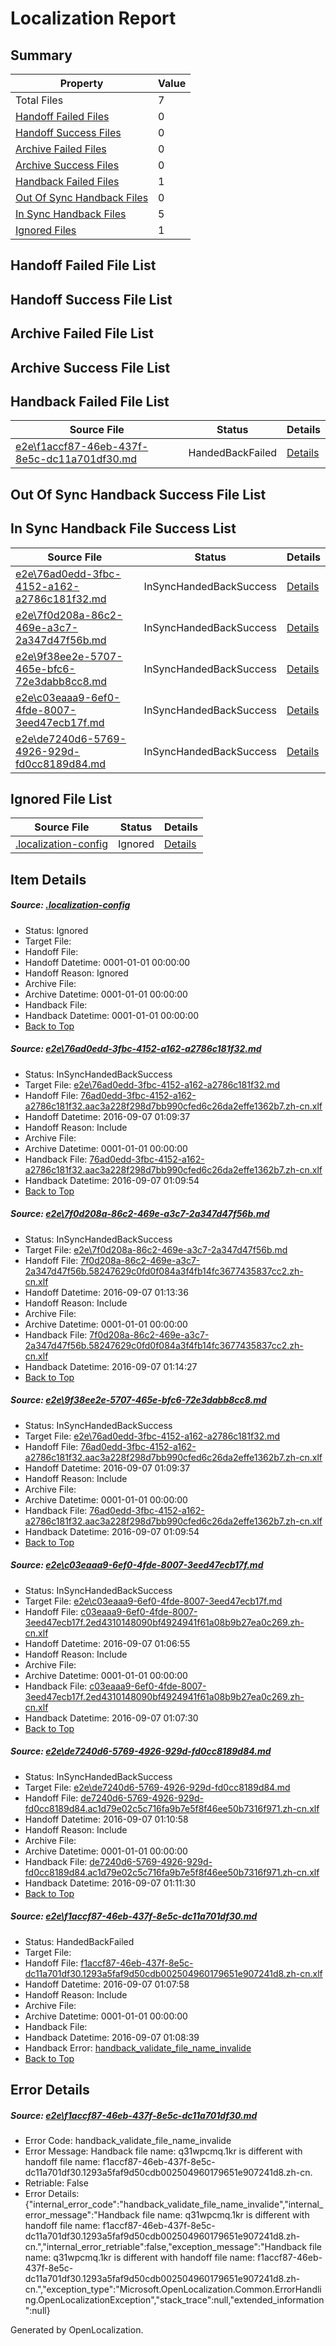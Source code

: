 # <a name='report-top'></a> Localization Report

## Summary
 Property | Value 
 -------- | ----- 
 Total Files | 7
[ Handoff Failed Files ](#handoff-failed-list)| 0
[ Handoff Success Files ](#handoff-success-list)| 0
[ Archive Failed Files ](#archive-failed-list)| 0
[ Archive Success Files ](#archive-success-list)| 0
[ Handback Failed Files ](#handback-failed-list)| 1
[ Out Of Sync Handback Files ](#outofsync-handback-success-list)| 0
[ In Sync Handback Files ](#insync-handback-success-list)| 5
[ Ignored Files ](#ignored-list)| 1

## <a name='handoff-failed-list'></a> Handoff Failed File List

## <a name='handoff-success-list'></a> Handoff Success File List

## <a name='archive-failed-list'></a> Archive Failed File List

## <a name='archive-success-list'></a> Archive Success File List

## <a name='handback-failed-list'></a> Handback Failed File List
 Source File | Status | Details 
 ----------- | ------ | ------- 
 [e2e\f1accf87-46eb-437f-8e5c-dc11a701df30.md](https://github.com/OpenLocalizationTestOrg/ol-test0/blob/b5f91d858ccc4288e7d61298915cff976e7444be/e2e/f1accf87-46eb-437f-8e5c-dc11a701df30.md) | HandedBackFailed | [Details](#e0d7c0e2e4eb24c7889e9f083e8d23f595e078616)

## <a name='outofsync-handback-success-list'></a> Out Of Sync Handback Success File List

## <a name='insync-handback-success-list'></a> In Sync Handback File Success List
 Source File | Status | Details 
 ----------- | ------ | ------- 
 [e2e\76ad0edd-3fbc-4152-a162-a2786c181f32.md](https://github.com/OpenLocalizationTestOrg/ol-test0/blob/9c2ee778e02f301aeae4cc17cfb404ac753acde5/e2e/76ad0edd-3fbc-4152-a162-a2786c181f32.md) | InSyncHandedBackSuccess | [Details](#227cfe3b9c431d3eaa4b3eac3777c41241ab31531)
 [e2e\7f0d208a-86c2-469e-a3c7-2a347d47f56b.md](https://github.com/OpenLocalizationTestOrg/ol-test0/blob/7eade5d65c9a9191fc9094a237fcf6e5298c11da/e2e/7f0d208a-86c2-469e-a3c7-2a347d47f56b.md) | InSyncHandedBackSuccess | [Details](#29a9c6bb26c86caefa5314800c68f2e5bdba9cce2)
 [e2e\9f38ee2e-5707-465e-bfc6-72e3dabb8cc8.md](https://github.com/OpenLocalizationTestOrg/ol-test0/blob/7eade5d65c9a9191fc9094a237fcf6e5298c11da/e2e/9f38ee2e-5707-465e-bfc6-72e3dabb8cc8.md) | InSyncHandedBackSuccess | [Details](#227cfe3b9c431d3eaa4b3eac3777c41241ab31533)
 [e2e\c03eaaa9-6ef0-4fde-8007-3eed47ecb17f.md](https://github.com/OpenLocalizationTestOrg/ol-test0/blob/0475f90317b1037ed2e29cca92bd6ad96fcab1a6/e2e/c03eaaa9-6ef0-4fde-8007-3eed47ecb17f.md) | InSyncHandedBackSuccess | [Details](#cbaebac09ce81421a230428771adfb3ede1e48a74)
 [e2e\de7240d6-5769-4926-929d-fd0cc8189d84.md](https://github.com/OpenLocalizationTestOrg/ol-test0/blob/0384996b925916cdf4ee0ae04aa5d4d645ddd782/e2e/de7240d6-5769-4926-929d-fd0cc8189d84.md) | InSyncHandedBackSuccess | [Details](#16797dcd7ad11a7723832b742b4863a6f784380b5)

## <a name='ignored-list'></a> Ignored File List
 Source File | Status | Details 
 ----------- | ------ | ------- 
 [.localization-config](https://github.com/OpenLocalizationTestOrg/ol-test0/blob/7eade5d65c9a9191fc9094a237fcf6e5298c11da/.localization-config) | Ignored | [Details](#3d4f252ac210baf56311d7e97dcc2db10974dbd20)

## Item Details
##### <a name='3d4f252ac210baf56311d7e97dcc2db10974dbd20'></a> Source: [.localization-config](https://github.com/OpenLocalizationTestOrg/ol-test0/blob/7eade5d65c9a9191fc9094a237fcf6e5298c11da/.localization-config)
* Status: Ignored
* Target File: 
* Handoff File: 
* Handoff Datetime: 0001-01-01 00:00:00
* Handoff Reason: Ignored
* Archive File: 
* Archive Datetime: 0001-01-01 00:00:00
* Handback File: 
* Handback Datetime: 0001-01-01 00:00:00
* [Back to Top](#report-top)

##### <a name='227cfe3b9c431d3eaa4b3eac3777c41241ab31531'></a> Source: [e2e\76ad0edd-3fbc-4152-a162-a2786c181f32.md](https://github.com/OpenLocalizationTestOrg/ol-test0/blob/9c2ee778e02f301aeae4cc17cfb404ac753acde5/e2e/76ad0edd-3fbc-4152-a162-a2786c181f32.md)
* Status: InSyncHandedBackSuccess
* Target File: [e2e\76ad0edd-3fbc-4152-a162-a2786c181f32.md](https://github.com/OpenLocalizationTestOrg/ol-test0-zhcn/blob/85bcce98c200707e0ab7a16ec9a5eed367bf2d7c/e2e/76ad0edd-3fbc-4152-a162-a2786c181f32.md)
* Handoff File: [76ad0edd-3fbc-4152-a162-a2786c181f32.aac3a228f298d7bb990cfed6c26da2effe1362b7.zh-cn.xlf](https://github.com/OpenLocalizationTestOrg/ol-test0-handoff/blob/06e8fe584e1272960eef98bb4a987ff3d1d965f1/ol-handoff/OpenLocalizationTestOrg/ol-test0-zhcn/ci/ht/76ad0edd-3fbc-4152-a162-a2786c181f32.aac3a228f298d7bb990cfed6c26da2effe1362b7.zh-cn.xlf)
* Handoff Datetime: 2016-09-07 01:09:37
* Handoff Reason: Include
* Archive File: 
* Archive Datetime: 0001-01-01 00:00:00
* Handback File: [76ad0edd-3fbc-4152-a162-a2786c181f32.aac3a228f298d7bb990cfed6c26da2effe1362b7.zh-cn.xlf](https://github.com/OpenLocalizationTestOrg/ol-test0-handback/blob/9b260211187e383ad85b99fa35fc520810dc930a/ol-handback/OpenLocalizationTestOrg/ol-test0-zhcn/ci/ht/76ad0edd-3fbc-4152-a162-a2786c181f32.aac3a228f298d7bb990cfed6c26da2effe1362b7.zh-cn.xlf)
* Handback Datetime: 2016-09-07 01:09:54
* [Back to Top](#report-top)

##### <a name='29a9c6bb26c86caefa5314800c68f2e5bdba9cce2'></a> Source: [e2e\7f0d208a-86c2-469e-a3c7-2a347d47f56b.md](https://github.com/OpenLocalizationTestOrg/ol-test0/blob/7eade5d65c9a9191fc9094a237fcf6e5298c11da/e2e/7f0d208a-86c2-469e-a3c7-2a347d47f56b.md)
* Status: InSyncHandedBackSuccess
* Target File: [e2e\7f0d208a-86c2-469e-a3c7-2a347d47f56b.md](https://github.com/OpenLocalizationTestOrg/ol-test0-zhcn/blob/9c47dde242bb6b4c9b5e96d2d03ed8a91640cdd2/e2e/7f0d208a-86c2-469e-a3c7-2a347d47f56b.md)
* Handoff File: [7f0d208a-86c2-469e-a3c7-2a347d47f56b.58247629c0fd0f084a3f4fb14fc3677435837cc2.zh-cn.xlf](https://github.com/OpenLocalizationTestOrg/ol-test0-handoff/blob/da25cab87768addad58a28d1f0c67ade702ba38c/ol-handoff/OpenLocalizationTestOrg/ol-test0-zhcn/ci/ht/7f0d208a-86c2-469e-a3c7-2a347d47f56b.58247629c0fd0f084a3f4fb14fc3677435837cc2.zh-cn.xlf)
* Handoff Datetime: 2016-09-07 01:13:36
* Handoff Reason: Include
* Archive File: 
* Archive Datetime: 0001-01-01 00:00:00
* Handback File: [7f0d208a-86c2-469e-a3c7-2a347d47f56b.58247629c0fd0f084a3f4fb14fc3677435837cc2.zh-cn.xlf](https://github.com/OpenLocalizationTestOrg/ol-test0-handback/blob/2522ab1f2894e545ccbae8589b100684a5e5ee6a/ol-handback/OpenLocalizationTestOrg/ol-test0-zhcn/ci/ht/7f0d208a-86c2-469e-a3c7-2a347d47f56b.58247629c0fd0f084a3f4fb14fc3677435837cc2.zh-cn.xlf)
* Handback Datetime: 2016-09-07 01:14:27
* [Back to Top](#report-top)

##### <a name='227cfe3b9c431d3eaa4b3eac3777c41241ab31533'></a> Source: [e2e\9f38ee2e-5707-465e-bfc6-72e3dabb8cc8.md](https://github.com/OpenLocalizationTestOrg/ol-test0/blob/7eade5d65c9a9191fc9094a237fcf6e5298c11da/e2e/9f38ee2e-5707-465e-bfc6-72e3dabb8cc8.md)
* Status: InSyncHandedBackSuccess
* Target File: [e2e\76ad0edd-3fbc-4152-a162-a2786c181f32.md](https://github.com/OpenLocalizationTestOrg/ol-test0-zhcn/blob/85bcce98c200707e0ab7a16ec9a5eed367bf2d7c/e2e/76ad0edd-3fbc-4152-a162-a2786c181f32.md)
* Handoff File: [76ad0edd-3fbc-4152-a162-a2786c181f32.aac3a228f298d7bb990cfed6c26da2effe1362b7.zh-cn.xlf](https://github.com/OpenLocalizationTestOrg/ol-test0-handoff/blob/06e8fe584e1272960eef98bb4a987ff3d1d965f1/ol-handoff/OpenLocalizationTestOrg/ol-test0-zhcn/ci/ht/76ad0edd-3fbc-4152-a162-a2786c181f32.aac3a228f298d7bb990cfed6c26da2effe1362b7.zh-cn.xlf)
* Handoff Datetime: 2016-09-07 01:09:37
* Handoff Reason: Include
* Archive File: 
* Archive Datetime: 0001-01-01 00:00:00
* Handback File: [76ad0edd-3fbc-4152-a162-a2786c181f32.aac3a228f298d7bb990cfed6c26da2effe1362b7.zh-cn.xlf](https://github.com/OpenLocalizationTestOrg/ol-test0-handback/blob/9b260211187e383ad85b99fa35fc520810dc930a/ol-handback/OpenLocalizationTestOrg/ol-test0-zhcn/ci/ht/76ad0edd-3fbc-4152-a162-a2786c181f32.aac3a228f298d7bb990cfed6c26da2effe1362b7.zh-cn.xlf)
* Handback Datetime: 2016-09-07 01:09:54
* [Back to Top](#report-top)

##### <a name='cbaebac09ce81421a230428771adfb3ede1e48a74'></a> Source: [e2e\c03eaaa9-6ef0-4fde-8007-3eed47ecb17f.md](https://github.com/OpenLocalizationTestOrg/ol-test0/blob/0475f90317b1037ed2e29cca92bd6ad96fcab1a6/e2e/c03eaaa9-6ef0-4fde-8007-3eed47ecb17f.md)
* Status: InSyncHandedBackSuccess
* Target File: [e2e\c03eaaa9-6ef0-4fde-8007-3eed47ecb17f.md](https://github.com/OpenLocalizationTestOrg/ol-test0-zhcn/blob/6c0b6bc0ab77e4599a4b3718acddf7e86b3946a0/e2e/c03eaaa9-6ef0-4fde-8007-3eed47ecb17f.md)
* Handoff File: [c03eaaa9-6ef0-4fde-8007-3eed47ecb17f.2ed4310148090bf4924941f61a08b9b27ea0c269.zh-cn.xlf](https://github.com/OpenLocalizationTestOrg/ol-test0-handoff/blob/3817b60166e2bcaed1f2aef643a21b0fc8ff8ed1/ol-handoff/OpenLocalizationTestOrg/ol-test0-zhcn/ci/ht/c03eaaa9-6ef0-4fde-8007-3eed47ecb17f.2ed4310148090bf4924941f61a08b9b27ea0c269.zh-cn.xlf)
* Handoff Datetime: 2016-09-07 01:06:55
* Handoff Reason: Include
* Archive File: 
* Archive Datetime: 0001-01-01 00:00:00
* Handback File: [c03eaaa9-6ef0-4fde-8007-3eed47ecb17f.2ed4310148090bf4924941f61a08b9b27ea0c269.zh-cn.xlf](https://github.com/OpenLocalizationTestOrg/ol-test0-handback/blob/5b757e6ae0547eaa2ca31b7c59dc688ad6f32240/ol-handback/OpenLocalizationTestOrg/ol-test0-zhcn/ci/ht/c03eaaa9-6ef0-4fde-8007-3eed47ecb17f.2ed4310148090bf4924941f61a08b9b27ea0c269.zh-cn.xlf)
* Handback Datetime: 2016-09-07 01:07:30
* [Back to Top](#report-top)

##### <a name='16797dcd7ad11a7723832b742b4863a6f784380b5'></a> Source: [e2e\de7240d6-5769-4926-929d-fd0cc8189d84.md](https://github.com/OpenLocalizationTestOrg/ol-test0/blob/0384996b925916cdf4ee0ae04aa5d4d645ddd782/e2e/de7240d6-5769-4926-929d-fd0cc8189d84.md)
* Status: InSyncHandedBackSuccess
* Target File: [e2e\de7240d6-5769-4926-929d-fd0cc8189d84.md](https://github.com/OpenLocalizationTestOrg/ol-test0-zhcn/blob/bdf71fd391652fd952cb43a8c81c4cdecce880c4/e2e/de7240d6-5769-4926-929d-fd0cc8189d84.md)
* Handoff File: [de7240d6-5769-4926-929d-fd0cc8189d84.ac1d79e02c5c716fa9b7e5f8f46ee50b7316f971.zh-cn.xlf](https://github.com/OpenLocalizationTestOrg/ol-test0-handoff/blob/d7556a5f1d4357bac281214a842151cd2f9cfb53/ol-handoff/OpenLocalizationTestOrg/ol-test0-zhcn/ci/ht/de7240d6-5769-4926-929d-fd0cc8189d84.ac1d79e02c5c716fa9b7e5f8f46ee50b7316f971.zh-cn.xlf)
* Handoff Datetime: 2016-09-07 01:10:58
* Handoff Reason: Include
* Archive File: 
* Archive Datetime: 0001-01-01 00:00:00
* Handback File: [de7240d6-5769-4926-929d-fd0cc8189d84.ac1d79e02c5c716fa9b7e5f8f46ee50b7316f971.zh-cn.xlf](https://github.com/OpenLocalizationTestOrg/ol-test0-handback/blob/342b0534e4dcb6ddb1662623f6466afa7ae298e5/ol-handback/OpenLocalizationTestOrg/ol-test0-zhcn/ci/ht/de7240d6-5769-4926-929d-fd0cc8189d84.ac1d79e02c5c716fa9b7e5f8f46ee50b7316f971.zh-cn.xlf)
* Handback Datetime: 2016-09-07 01:11:30
* [Back to Top](#report-top)

##### <a name='e0d7c0e2e4eb24c7889e9f083e8d23f595e078616'></a> Source: [e2e\f1accf87-46eb-437f-8e5c-dc11a701df30.md](https://github.com/OpenLocalizationTestOrg/ol-test0/blob/b5f91d858ccc4288e7d61298915cff976e7444be/e2e/f1accf87-46eb-437f-8e5c-dc11a701df30.md)
* Status: HandedBackFailed
* Target File: 
* Handoff File: [f1accf87-46eb-437f-8e5c-dc11a701df30.1293a5faf9d50cdb002504960179651e907241d8.zh-cn.xlf](https://github.com/OpenLocalizationTestOrg/ol-test0-handoff/blob/e97f3a6e1c9831b22ca83b9832551167e07ca169/ol-handoff/OpenLocalizationTestOrg/ol-test0-zhcn/ci/ht/f1accf87-46eb-437f-8e5c-dc11a701df30.1293a5faf9d50cdb002504960179651e907241d8.zh-cn.xlf)
* Handoff Datetime: 2016-09-07 01:07:58
* Handoff Reason: Include
* Archive File: 
* Archive Datetime: 0001-01-01 00:00:00
* Handback File: 
* Handback Datetime: 2016-09-07 01:08:39
* Handback Error: [handback_validate_file_name_invalide](#e0d7c0e2e4eb24c7889e9f083e8d23f595e078616handback_validate_file_name_invalide)
* [Back to Top](#report-top)


## Error Details
##### <a name='e0d7c0e2e4eb24c7889e9f083e8d23f595e078616handback_validate_file_name_invalide'></a> Source: [e2e\f1accf87-46eb-437f-8e5c-dc11a701df30.md](#e0d7c0e2e4eb24c7889e9f083e8d23f595e078616)
* Error Code: handback_validate_file_name_invalide
* Error Message: Handback file name: q31wpcmq.1kr is different with handoff file name: f1accf87-46eb-437f-8e5c-dc11a701df30.1293a5faf9d50cdb002504960179651e907241d8.zh-cn.
* Retriable: False
* Error Details: {"internal_error_code":"handback_validate_file_name_invalide","internal_error_message":"Handback file name: q31wpcmq.1kr is different with handoff file name: f1accf87-46eb-437f-8e5c-dc11a701df30.1293a5faf9d50cdb002504960179651e907241d8.zh-cn.","internal_error_retriable":false,"exception_message":"Handback file name: q31wpcmq.1kr is different with handoff file name: f1accf87-46eb-437f-8e5c-dc11a701df30.1293a5faf9d50cdb002504960179651e907241d8.zh-cn.","exception_type":"Microsoft.OpenLocalization.Common.ErrorHandling.OpenLocalizationException","stack_trace":null,"extended_information":null}


Generated by OpenLocalization.

